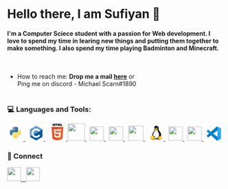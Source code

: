 <h1> Hello there, I am Sufiyan 👋 </h1>
 
 #### I'm a Computer Sciece student with a passion for Web development. I love to spend my time in learing new things and putting them together to make something. I also spend my time playing Badminton and Minecraft. 
 
 &nbsp;

- How to reach me: **Drop me a mail <a href="mailto:sufixyaan@gmail.com">here</a>** or  
Ping me on discord - Michael Scarn#1890  
 &nbsp;

### 💻 Languages and Tools:

<p style="text-align: justify;">
            <a href="https://www.python.org/" target="_blank">
                <img  style="height: 38px;
                width: 38px; max-width: 100%;" 
                src="https://raw.githubusercontent.com/github/explore/80688e429a7d4ef2fca1e82350fe8e3517d3494d/topics/python/python.png">
            </a>
            &nbsp;
            <a href="https://www.cprogramming.com/" target="_blank">
                <img style="height: 35px;
                width: 35px; max-width: 100%;" 
                src="https://raw.githubusercontent.com/devicons/devicon/master/icons/c/c-original.svg">
            </a>
            &nbsp;
            <a href="https://www.w3.org/html/" target="_blank">
                <img style="height: 40px;
                width: 40px;  max-width: 100%;" 
                src="https://raw.githubusercontent.com/devicons/devicon/master/icons/html5/html5-original-wordmark.svg">
            </a>
            <a href="https://www.w3schools.com/css/" target="_blank">
                <img style="height: 40px;
                width: 40px; max-width: 100%;" 
                src="https://upload.wikimedia.org/wikipedia/commons/d/d5/CSS3_logo_and_wordmark.svg">
            </a>
            &nbsp;
            <a href="https://www.w3schools.com/js/" target="_blank">
                <img style="height: 33px;
                width: 33px; max-width: 100%;" 
                src="https://upload.wikimedia.org/wikipedia/commons/9/99/Unofficial_JavaScript_logo_2.svg">
            </a>
            &nbsp;
            <a href="https://nodejs.org/en/" target="_blank">
                <img style="height: 33px;
                width: 33px; max-width: 100%;" 
                src="https://w7.pngwing.com/pngs/322/725/png-transparent-node-js-javascript-npm-express-js-sharp-miscellaneous-angle-text-thumbnail.png">
            </a>
            &nbsp;
            <a href="https://getbootstrap.com/" target="_blank">
                <img style="height: 35px;
                width: 35px; max-width: 100%;" 
                src="https://getbootstrap.com/docs/5.2/assets/brand/bootstrap-logo-shadow.png">
            </a>
            &nbsp;
            <a href="https://www.linux.org/" target="_blank">
                <img style="height: 35px;
                width: 35px; max-width: 100%;" 
                src="https://raw.githubusercontent.com/devicons/devicon/master/icons/linux/linux-original.svg">
            </a>
            &nbsp;
            <a href="https://pop.system76.com/" target="_blank">
                <img style="height: 33px;
                width: 33px;max-width: 100%;" 
                src="https://upload.wikimedia.org/wikipedia/commons/1/1b/Pop_OS-logo.png">
            </a>
             &nbsp;
            <a href="https://www.verilog.com/" target="_blank">
                <img style="height: 33px;
                width: 33px;max-width: 100%;" 
                src="https://images-na.ssl-images-amazon.com/images/I/41yQQYkOtaL.png">
            </a>
            &nbsp;
            <a href="https://code.visualstudio.com/" target="_blank">
                <img style="height: 33px;
                width: 33px;max-width: 100%;"  
                src="https://raw.githubusercontent.com/github/explore/80688e429a7d4ef2fca1e82350fe8e3517d3494d/topics/visual-studio-code/visual-studio-code.png">
            </a>
        </p>
        
### 📌 Connect   
<p style="text-align: justify;">
            <a href="https://www.instagram.com/sufiwhyan/">
                <img style="height: 32px;
                           width: 32px; max-width: 100%;"
                           src="https://upload.wikimedia.org/wikipedia/commons/a/a5/Instagram_icon.png">
            &nbsp;
            <a href="https://www.linkedin.com/in/sufiyan-pasha-37a810248/">
                <img style="height: 32px; width: 32px; max-width: 100%; " src="https://upload.wikimedia.org/wikipedia/commons/f/f8/LinkedIn_icon_circle.svg">
            </a>
        </p>
